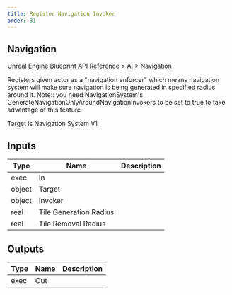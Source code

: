 ```yaml
---
title: Register Navigation Invoker
order: 31
---
```

## Navigation

[Unreal Engine Blueprint API Reference](https://dev.epicgames.com/documentation/en-us/unreal-engine/BlueprintAPI) > [AI](https://dev.epicgames.com/documentation/en-us/unreal-engine/BlueprintAPI/AI) > [Navigation](https://dev.epicgames.com/documentation/en-us/unreal-engine/BlueprintAPI/AI/Navigation)

Registers given actor as a "navigation enforcer" which means navigation system will
make sure navigation is being generated in specified radius around it.
Note:: you need NavigationSystem's GenerateNavigationOnlyAroundNavigationInvokers to be set to true
to take advantage of this feature

Target is Navigation System V1

## Inputs

| Type | Name | Description |
| --- | --- | --- |
| exec | In |  |
| object | Target |  |
| object | Invoker |  |
| real | Tile Generation Radius |  |
| real | Tile Removal Radius |  |

## Outputs

| Type | Name | Description |
| --- | --- | --- |
| exec | Out |  |
